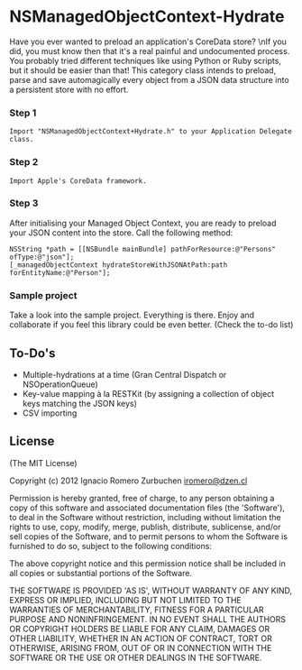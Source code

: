 NSManagedObjectContext-Hydrate
==============================

Have you ever wanted to preload an application's CoreData store?
\nIf you did, you must know then that it's a real painful and undocumented process. You probably tried different techniques like using Python or Ruby scripts, but it should be easier than that!
This category class intends to preload, parse and save automagically every object from a JSON data structure into a persistent store with no effort.

### Step 1
```
Import "NSManagedObjectContext+Hydrate.h" to your Application Delegate class.
```

### Step 2
```
Import Apple's CoreData framework.
```

### Step 3
After initialising your Managed Object Context, you are ready to preload your JSON content into the store.
Call the following method:
```
NSString *path = [[NSBundle mainBundle] pathForResource:@"Persons" ofType:@"json"];
[_managedObjectContext hydrateStoreWithJSONAtPath:path forEntityName:@"Person"];
```

### Sample project
Take a look into the sample project. Everything is there.
Enjoy and collaborate if you feel this library could be even better. (Check the to-do list)

## To-Do's
- Multiple-hydrations at a time (Gran Central Dispatch or NSOperationQueue)
- Key-value mapping à la RESTKit (by assigning a collection of object keys matching the JSON keys)
- CSV importing


## License
(The MIT License)

Copyright (c) 2012 Ignacio Romero Zurbuchen <iromero@dzen.cl>

Permission is hereby granted, free of charge, to any person obtaining a copy of this software and associated documentation files (the 'Software'), to deal in the Software without restriction, including without limitation the rights to use, copy, modify, merge, publish, distribute, sublicense, and/or sell copies of the Software, and to permit persons to whom the Software is furnished to do so, subject to the following conditions:

The above copyright notice and this permission notice shall be included in all copies or substantial portions of the Software.

THE SOFTWARE IS PROVIDED 'AS IS', WITHOUT WARRANTY OF ANY KIND, EXPRESS OR IMPLIED, INCLUDING BUT NOT LIMITED TO THE WARRANTIES OF MERCHANTABILITY, FITNESS FOR A PARTICULAR PURPOSE AND NONINFRINGEMENT. IN NO EVENT SHALL THE AUTHORS OR COPYRIGHT HOLDERS BE LIABLE FOR ANY CLAIM, DAMAGES OR OTHER LIABILITY, WHETHER IN AN ACTION OF CONTRACT, TORT OR OTHERWISE, ARISING FROM, OUT OF OR IN CONNECTION WITH THE SOFTWARE OR THE USE OR OTHER DEALINGS IN THE SOFTWARE.
